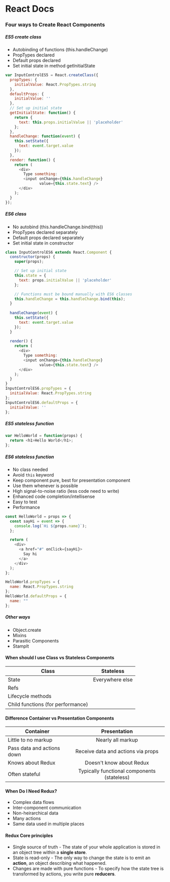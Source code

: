 # React Docs
### Four ways to Create React Components
##### ES5 create class
* Autobinding of functions (this.handleChange)
* PropTypes declared
* Default props declared
* Set initial state in method getInitialState

```javascript
var InputControlES5 = React.createClass({
  propTypes: {
    initialValue: React.PropTypes.string
  },
  defaultProps: {
    initialValue: ''
  },
  // Set up initial state
  getInitialState: function() {
    return {
      text: this.props.initialValue || 'placeholder'
    };
  },
  handleChange: function(event) {
    this.setState({
      text: event.target.value
    });
  },
  render: function() {
    return (
      <div>
        Type something:
        <input onChange={this.handleChange}
               value={this.state.text} />
      </div>
    );
  }
});
```
##### ES6 class
* No autobind (this.handleChange.bind(this))
* PropTypes declared separately
* Default props declared separately
* Set initial state in constructor

```javascript
class InputControlES6 extends React.Component {
  constructor(props) {
    super(props);

    // Set up initial state
    this.state = {
      text: props.initialValue || 'placeholder'
    };

    // Functions must be bound manually with ES6 classes
    this.handleChange = this.handleChange.bind(this);
  }
  
  handleChange(event) {
    this.setState({
      text: event.target.value
    });
  }
  
  render() {
    return (
      <div>
        Type something:
        <input onChange={this.handleChange}
               value={this.state.text} />
      </div>
    );
  }
}
InputControlES6.propTypes = {
  initialValue: React.PropTypes.string
};
InputControlES6.defaultProps = {
  initialValue: ''
};
```
##### ES5 stateless function
```javascript
var HelloWorld = function(props) {
  return <h1>Hello World</h1>;
};
```
##### ES6 stateless function
* No class needed
* Avoid `this` keyword
* Keep component pure, best for presentation component
* Use them whenever is possible 
* High signal-to-noise ratio (less code need to write)
* Enhanced code completion/intellisense
* Easy to test
* Performance

```javascript
const HelloWorld = props => {
  const sayHi = event => {
    console.log(`Hi ${props.name}`);
  };

  return (
    <div>
      <a href="#" onClick={sayHi}>
        Say hi
      </a>
    </div>
  );
};

HelloWorld.propTypes = {
  name: React.PropTypes.string
};
HelloWorld.defaultProps = {
  name: ""
};

```
##### Other ways
* Object.create
* Mixins
* Parasitic Components
* StampIt

#### When should I use  Class vs Stateless Components
| Class | Stateless  |        
| ------------- |:-------------:| 
| State      | Everywhere else | 
| Refs      |       |  
| Lifecycle methods |      | 
| Child functions (for performance) |       | 


#### Difference Container vs Presentation Components
| Container | Presentation  |        
| ------------- |:-------------:| 
| Little to no markup      | Nearly all markup | 
| Pass data and actions down | Receive data and actions via props  |  
| Knows about Redux | Doesn't know about Redux  | 
| Often stateful |  Typically functional components (stateless)   | 

####  When Do I Need Redux?
* Complex data flows
* Inter-component communication
* Non-heirarchical data
* Many actions
* Same data used in multiple places

#### Redux Core principles
* Single source of truth - The state of your whole application is stored in an object tree within a **single store**.
* State is read-only - The only way to change the state is to emit an **action**, an object describing what happened.
* Changes are made with pure functions - To specify how the state tree is transformed by actions, you write pure **reducers**.

